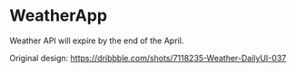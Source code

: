 # WeatherApp

Weather API will expire by the end of the April. 

Original design: https://dribbble.com/shots/7118235-Weather-DailyUI-037
